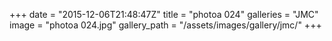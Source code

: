 +++
date = "2015-12-06T21:48:47Z"
title = "photoa 024"
galleries = "JMC"
image = "photoa 024.jpg"
gallery_path = "/assets/images/gallery/jmc/"
+++
